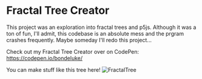 # Fractal Tree Creator
This project was an exploration into fractal trees and p5js. Although it was a ton of fun, I'll admit, this codebase is an absolute mess and the prgram crashes frequently. Maybe someday I'll redo this project...

Check out my Fractal Tree Creator over on CodePen: https://codepen.io/bondeluke/

You can make stuff like this tree here!
![FractalTree](https://github.com/bondeluke/fractals-with-p5js/assets/7105195/becfdce1-10df-4923-b8b1-b6683ea77c65)
